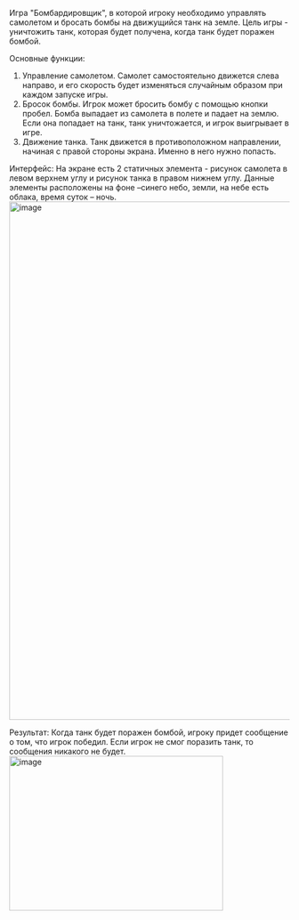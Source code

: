 Игра "Бомбардировщик", в которой игроку необходимо управлять самолетом и бросать бомбы на движущийся танк на земле. Цель игры - уничтожить танк, которая будет получена, когда танк будет поражен бомбой. 

Основные функции:
1.	Управление самолетом. Самолет самостоятельно движется слева направо, и его скорость будет изменяться случайным образом при каждом запуске игры.
2.	Бросок бомбы. Игрок может бросить бомбу с помощью кнопки пробел. Бомба выпадает из самолета в полете и падает на землю. Если она попадает на танк, танк уничтожается, и игрок выигрывает в игре.
3.	Движение танка. Танк движется в противоположном направлении, начиная с правой стороны экрана. Именно в него нужно попасть.

Интерфейс:
На экране есть 2 статичных элемента - рисунок самолета в левом верхнем углу и рисунок танка в правом нижнем углу. Данные элементы расположены на фоне –синего небо, земли, на небе есть облака, время суток – ночь.
<img width="1193" height="932" alt="image" src="https://github.com/user-attachments/assets/812b3c9a-b0eb-40c5-98c5-0f39d5c2224c" />


Результат:
Когда танк будет поражен бомбой, игроку придет сообщение о том, что игрок победил. Если игрок не смог поразить танк, то сообщения никакого не будет. 
<img width="384" height="278" alt="image" src="https://github.com/user-attachments/assets/1d2c52db-c5cd-4c29-97e0-314310567a40" />
